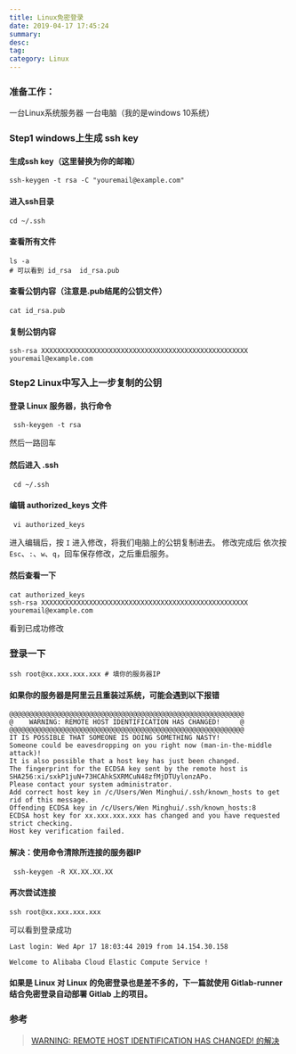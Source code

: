 ```yaml
---
title: Linux免密登录
date: 2019-04-17 17:45:24
summary: 
desc: 
tag: 
category: Linux
---
```


### 准备工作：
一台Linux系统服务器 
一台电脑（我的是windows 10系统）

### Step1 windows上生成 ssh key

#### 生成ssh key（这里替换为你的邮箱）
```
ssh-keygen -t rsa -C "youremail@example.com"
```
#### 进入ssh目录
```
cd ~/.ssh
```
#### 查看所有文件
```
ls -a 
# 可以看到 id_rsa  id_rsa.pub
```
#### 查看公钥内容（注意是.pub结尾的公钥文件）
```
cat id_rsa.pub
```
#### 复制公钥内容
```
ssh-rsa XXXXXXXXXXXXXXXXXXXXXXXXXXXXXXXXXXXXXXXXXXXXXXXXXXXX youremail@example.com
```

### Step2 Linux中写入上一步复制的公钥

#### 登录 Linux 服务器，执行命令
```
 ssh-keygen -t rsa
```
然后一路回车
#### 然后进入 .ssh
```
 cd ~/.ssh
```
#### 编辑 authorized_keys 文件
```
 vi authorized_keys
```
进入编辑后，按 `I` 进入修改，将我们电脑上的公钥复制进去。 
修改完成后 依次按 `Esc`、`:`、`w`、`q`，回车保存修改，之后重启服务。
#### 然后查看一下
```
cat authorized_keys
ssh-rsa XXXXXXXXXXXXXXXXXXXXXXXXXXXXXXXXXXXXXXXXXXXXXXXXXXXX youremail@example.com
```
看到已成功修改

### 登录一下
```
ssh root@xx.xxx.xxx.xxx # 填你的服务器IP
```
#### 如果你的服务器是阿里云且重装过系统，可能会遇到以下报错
```
@@@@@@@@@@@@@@@@@@@@@@@@@@@@@@@@@@@@@@@@@@@@@@@@@@@@@@@@@@@
@    WARNING: REMOTE HOST IDENTIFICATION HAS CHANGED!     @
@@@@@@@@@@@@@@@@@@@@@@@@@@@@@@@@@@@@@@@@@@@@@@@@@@@@@@@@@@@
IT IS POSSIBLE THAT SOMEONE IS DOING SOMETHING NASTY!
Someone could be eavesdropping on you right now (man-in-the-middle attack)!
It is also possible that a host key has just been changed.
The fingerprint for the ECDSA key sent by the remote host is
SHA256:xi/sxkP1juN+73HCAhkSXRMCuN48zfMjDTUylonzAPo.
Please contact your system administrator.
Add correct host key in /c/Users/Wen Minghui/.ssh/known_hosts to get rid of this message.
Offending ECDSA key in /c/Users/Wen Minghui/.ssh/known_hosts:8
ECDSA host key for xx.xxx.xxx.xxx has changed and you have requested strict checking.
Host key verification failed.
```
#### 解决：使用命令清除所连接的服务器IP
```
 ssh-keygen -R XX.XX.XX.XX 
```
#### 再次尝试连接
```
ssh root@xx.xxx.xxx.xxx
```
可以看到登录成功
```
Last login: Wed Apr 17 18:03:44 2019 from 14.154.30.158

Welcome to Alibaba Cloud Elastic Compute Service !
```

#### 如果是 Linux 对 Linux 的免密登录也是差不多的，下一篇就使用 Gitlab-runner 结合免密登录自动部署 Gitlab 上的项目。

### 参考
> [WARNING: REMOTE HOST IDENTIFICATION HAS CHANGED! 的解决](https://blog.csdn.net/ky1in93/article/details/80104448)


